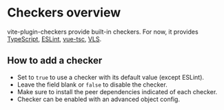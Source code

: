 # Checkers overview

vite-plugin-checkers provide built-in checkers. For now, it provides [TypeScript](/checkers/typescript), [ESLint](/checkers/eslint), [vue-tsc](/checkers/vue-tsc), [VLS](/checkers/vls).

## How to add a checker

- Set to `true` to use a checker with its default value (except ESLint).
- Leave the field blank or `false` to disable the checker.
- Make sure to install the peer dependencies indicated of each checker.
- Checker can be enabled with an advanced object config.
